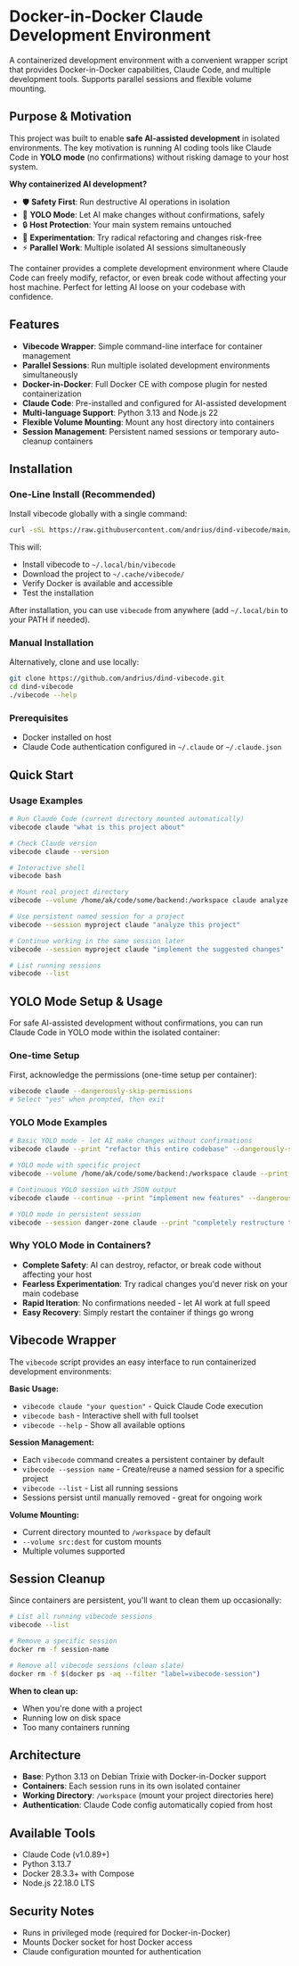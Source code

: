 # Docker-in-Docker Claude Development Environment

A containerized development environment with a convenient wrapper script that provides Docker-in-Docker capabilities, Claude Code, and multiple development tools. Supports parallel sessions and flexible volume mounting.

## Purpose & Motivation

This project was built to enable **safe AI-assisted development** in isolated environments. The key motivation is running AI coding tools like Claude Code in **YOLO mode** (no confirmations) without risking damage to your host system.

**Why containerized AI development?**
- 🛡️ **Safety First**: Run destructive AI operations in isolation
- 🚀 **YOLO Mode**: Let AI make changes without confirmations, safely
- 🔒 **Host Protection**: Your main system remains untouched
- 🧪 **Experimentation**: Try radical refactoring and changes risk-free
- ⚡ **Parallel Work**: Multiple isolated AI sessions simultaneously

The container provides a complete development environment where Claude Code can freely modify, refactor, or even break code without affecting your host machine. Perfect for letting AI loose on your codebase with confidence.

## Features

- **Vibecode Wrapper**: Simple command-line interface for container management
- **Parallel Sessions**: Run multiple isolated development environments simultaneously
- **Docker-in-Docker**: Full Docker CE with compose plugin for nested containerization
- **Claude Code**: Pre-installed and configured for AI-assisted development
- **Multi-language Support**: Python 3.13 and Node.js 22
- **Flexible Volume Mounting**: Mount any host directory into containers
- **Session Management**: Persistent named sessions or temporary auto-cleanup containers

## Installation

### One-Line Install (Recommended)

Install vibecode globally with a single command:

```bash
curl -sSL https://raw.githubusercontent.com/andrius/dind-vibecode/main/install.sh | bash
```

This will:
- Install vibecode to `~/.local/bin/vibecode` 
- Download the project to `~/.cache/vibecode/`
- Verify Docker is available and accessible
- Test the installation

After installation, you can use `vibecode` from anywhere (add `~/.local/bin` to your PATH if needed).

### Manual Installation

Alternatively, clone and use locally:

```bash
git clone https://github.com/andrius/dind-vibecode.git
cd dind-vibecode
./vibecode --help
```

### Prerequisites
- Docker installed on host
- Claude Code authentication configured in `~/.claude` or `~/.claude.json`

## Quick Start

### Usage Examples

```bash
# Run Claude Code (current directory mounted automatically)
vibecode claude "what is this project about"

# Check Claude version
vibecode claude --version

# Interactive shell
vibecode bash

# Mount real project directory
vibecode --volume /home/ak/code/some/backend:/workspace claude analyze

# Use persistent named session for a project
vibecode --session myproject claude "analyze this project"

# Continue working in the same session later
vibecode --session myproject claude "implement the suggested changes"

# List running sessions
vibecode --list
```

## YOLO Mode Setup & Usage

For safe AI-assisted development without confirmations, you can run Claude Code in YOLO mode within the isolated container:

### One-time Setup
First, acknowledge the permissions (one-time setup per container):
```bash
vibecode claude --dangerously-skip-permissions
# Select "yes" when prompted, then exit
```

### YOLO Mode Examples
```bash
# Basic YOLO mode - let AI make changes without confirmations
vibecode claude --print "refactor this entire codebase" --dangerously-skip-permissions --verbose

# YOLO mode with specific project
vibecode --volume /home/ak/code/some/backend:/workspace claude --print "fix all bugs and optimize performance" --dangerously-skip-permissions

# Continuous YOLO session with JSON output
vibecode claude --continue --print "implement new features" --dangerously-skip-permissions --verbose --output-format stream-json | jq

# YOLO mode in persistent session
vibecode --session danger-zone claude --print "completely restructure this project" --dangerously-skip-permissions
```

### Why YOLO Mode in Containers?
- **Complete Safety**: AI can destroy, refactor, or break code without affecting your host
- **Fearless Experimentation**: Try radical changes you'd never risk on your main codebase
- **Rapid Iteration**: No confirmations needed - let AI work at full speed
- **Easy Recovery**: Simply restart the container if things go wrong

## Vibecode Wrapper

The `vibecode` script provides an easy interface to run containerized development environments:

**Basic Usage:**
- `vibecode claude "your question"` - Quick Claude Code execution
- `vibecode bash` - Interactive shell with full toolset
- `vibecode --help` - Show all available options

**Session Management:**
- Each `vibecode` command creates a persistent container by default
- `vibecode --session name` - Create/reuse a named session for a specific project
- `vibecode --list` - List all running sessions
- Sessions persist until manually removed - great for ongoing work

**Volume Mounting:**
- Current directory mounted to `/workspace` by default
- `--volume src:dest` for custom mounts
- Multiple volumes supported

## Session Cleanup

Since containers are persistent, you'll want to clean them up occasionally:

```bash
# List all running vibecode sessions
vibecode --list

# Remove a specific session
docker rm -f session-name

# Remove all vibecode sessions (clean slate)
docker rm -f $(docker ps -aq --filter "label=vibecode-session")
```

**When to clean up:**
- When you're done with a project
- Running low on disk space
- Too many containers running

## Architecture

- **Base**: Python 3.13 on Debian Trixie with Docker-in-Docker support
- **Containers**: Each session runs in its own isolated container
- **Working Directory**: `/workspace` (mount your project directories here)
- **Authentication**: Claude Code config automatically copied from host

## Available Tools

- Claude Code (v1.0.89+)
- Python 3.13.7
- Docker 28.3.3+ with Compose
- Node.js 22.18.0 LTS

## Security Notes

- Runs in privileged mode (required for Docker-in-Docker)
- Mounts Docker socket for host Docker access
- Claude configuration mounted for authentication